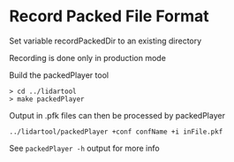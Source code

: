 # Record Packed File Format

Set variable recordPackedDir to an existing directory

Recording is done only in production mode

Build the packedPlayer tool
```console
> cd ../lidartool
> make packedPlayer
```

Output in .pfk files can then be processed by packedPlayer 
```console
../lidartool/packedPlayer +conf confName +i inFile.pkf
```

See `packedPlayer -h` output for more info
